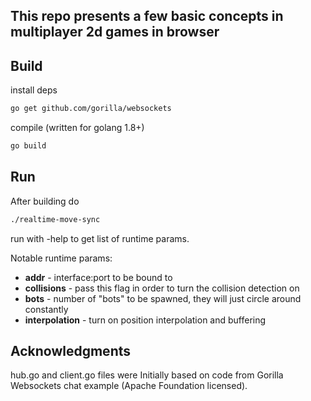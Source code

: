 ## This repo presents a few basic concepts in multiplayer 2d games in browser ##
## Build ##
install deps
``` bash
go get github.com/gorilla/websockets
```
compile (written for golang 1.8+)
``` bash
go build
```

## Run ##
After building do
``` bash
./realtime-move-sync
```
run with -help to get list of runtime params. 

Notable runtime params:
 * **addr** - interface:port to be bound to
 * **collisions** - pass this flag in order to turn the collision detection on
 * **bots** - number of "bots" to be spawned, they will just circle around constantly
 * **interpolation** - turn on position interpolation and buffering
## Acknowledgments ##
hub.go and client.go files were Initially based on code from Gorilla Websockets chat example (Apache Foundation licensed).
